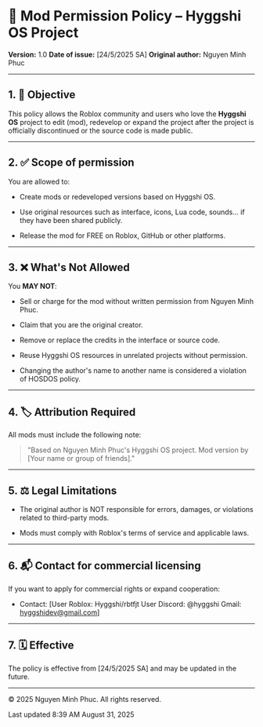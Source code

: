 # 🔧 Mod Permission Policy – Hyggshi OS Project

**Version:** 1.0
**Date of issue:** [24/5/2025 SA]
**Original author:** Nguyen Minh Phuc

---

## 1. 🎯 Objective

This policy allows the Roblox community and users who love the **Hyggshi OS** project to edit (mod), redevelop or expand the project after the project is officially discontinued or the source code is made public.

---

## 2. ✅ Scope of permission

You are allowed to:

- Create mods or redeveloped versions based on Hyggshi OS.

- Use original resources such as interface, icons, Lua code, sounds... if they have been shared publicly.

- Release the mod for FREE on Roblox, GitHub or other platforms.

---

## 3. ❌ What's Not Allowed

You **MAY NOT**:

- Sell or charge for the mod without written permission from Nguyen Minh Phuc.

- Claim that you are the original creator.

- Remove or replace the credits in the interface or source code.

- Reuse Hyggshi OS resources in unrelated projects without permission.

- Changing the author's name to another name is considered a violation of HOSDOS policy.

---

## 4. 🏷️ Attribution Required

All mods must include the following note:

> "Based on Nguyen Minh Phuc's Hyggshi OS project. Mod version by [Your name or group of friends]."

---

## 5. ⚖️ Legal Limitations

- The original author is NOT responsible for errors, damages, or violations related to third-party mods.

- Mods must comply with Roblox's terms of service and applicable laws.

---

## 6. 📬 Contact for commercial licensing

If you want to apply for commercial rights or expand cooperation:
- Contact: [User Roblox: Hyggshi/rbtfjt
User Discord: @hyggshi
Gmail: hyggshidev@gmail.com]

---

## 7. 🗓️ Effective

The policy is effective from [24/5/2025 SA] and may be updated in the future.

---

© 2025 Nguyen Minh Phuc. All rights reserved.

Last updated 8:39 AM August 31, 2025
